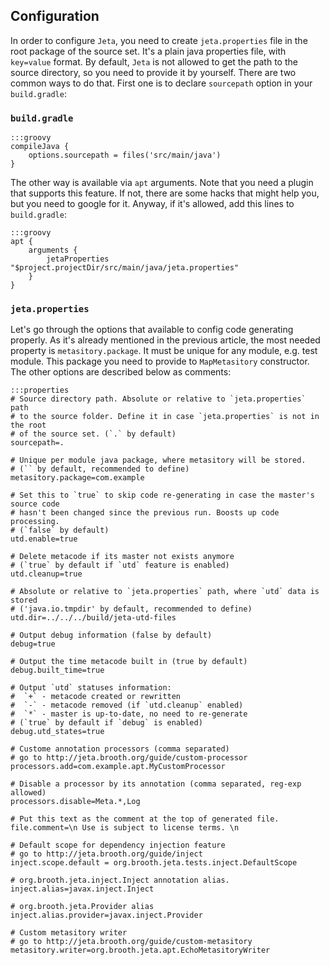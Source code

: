 <div class="page-header">
<h2>Configuration</h2>
</div>

In order to configure `Jeta`, you need to create `jeta.properties` file in the root package of the source set. It's a plain java properties file, with `key=value` format.
By default, `Jeta` is not allowed to get the path to the source directory, so you need to provide it by yourself. There are two common ways to do that. First one is to declare `sourcepath` option in your `build.gradle`:

### `build.gradle`

    :::groovy
    compileJava {
        options.sourcepath = files('src/main/java')
    }

The other way is available via `apt` arguments. Note that you need a plugin that supports this feature. If not, there are some hacks that might help you, but you need to google for it. Anyway, if it's allowed, add this lines to `build.gradle`:

    :::groovy
    apt {
        arguments {
            jetaProperties "$project.projectDir/src/main/java/jeta.properties"
        }
    }

### `jeta.properties`
Let's go through the options that available to config code generating properly. As it's already mentioned in the previous article, the most needed property is `metasitory.package`. It must be unique for any module, e.g. test module. This package you need to provide to `MapMetasitory` constructor. The other options are described below as comments:

    :::properties
    # Source directory path. Absolute or relative to `jeta.properties` path
    # to the source folder. Define it in case `jeta.properties` is not in the root
    # of the source set. (`.` by default)
    sourcepath=.

    # Unique per module java package, where metasitory will be stored.
    # (`` by default, recommended to define)
    metasitory.package=com.example

    # Set this to `true` to skip code re-generating in case the master's source code
    # hasn't been changed since the previous run. Boosts up code processing.
    # (`false` by default)
    utd.enable=true

    # Delete metacode if its master not exists anymore
    # (`true` by default if `utd` feature is enabled)
    utd.cleanup=true

    # Absolute or relative to `jeta.properties` path, where `utd` data is stored
    # ('java.io.tmpdir' by default, recommended to define)
    utd.dir=../../../build/jeta-utd-files

    # Output debug information (false by default)
    debug=true

    # Output the time metacode built in (true by default)
    debug.built_time=true

    # Output `utd` statuses information:
    #  `+` - metacode created or rewritten
    #  `-` - metacode removed (if `utd.cleanup` enabled)
    #  `*` - master is up-to-date, no need to re-generate
    # (`true` by default if `debug` is enabled)
    debug.utd_states=true

    # Custome annotation processors (comma separated)
    # go to http://jeta.brooth.org/guide/custom-processor
    processors.add=com.example.apt.MyCustomProcessor

    # Disable a processor by its annotation (comma separated, reg-exp allowed)
    processors.disable=Meta.*,Log

    # Put this text as the comment at the top of generated file.
    file.comment=\n Use is subject to license terms. \n

    # Default scope for dependency injection feature
    # go to http://jeta.brooth.org/guide/inject
    inject.scope.default = org.brooth.jeta.tests.inject.DefaultScope

    # org.brooth.jeta.inject.Inject annotation alias.
    inject.alias=javax.inject.Inject

    # org.brooth.jeta.Provider alias
    inject.alias.provider=javax.inject.Provider

    # Custom metasitory writer
    # go to http://jeta.brooth.org/guide/custom-metasitory
    metasitory.writer=org.brooth.jeta.apt.EchoMetasitoryWriter

